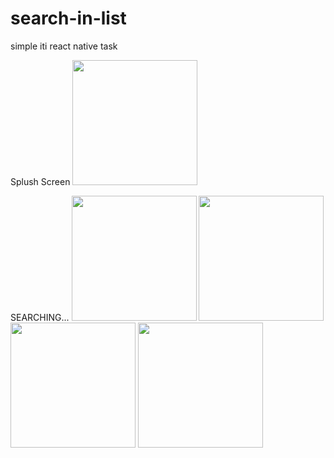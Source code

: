 # search-in-list
simple iti react native task 

Splush Screen
<img src="https://user-images.githubusercontent.com/68743727/172965216-cb5b9176-c4bc-4a20-bb8d-0dbe7bbe2a7b.jpg" alt="" width="200"/>

SEARCHING...
<img src="https://user-images.githubusercontent.com/68743727/172965212-8c6ccfb7-384e-4e78-bf48-ac8e5ddb769a.jpg" alt="" width="200"/>
<img src="https://user-images.githubusercontent.com/68743727/172965218-ba013bd6-cd7d-42c7-a8fe-256ff6846e01.jpg" alt="" width="200"/>
<img src="https://user-images.githubusercontent.com/68743727/172965221-d5e23348-d5c2-42bd-af0e-f4f724b6d7e4.jpg" alt="" width="200"/>
<img src="https://user-images.githubusercontent.com/68743727/172965222-8de0363d-1e2a-4383-952c-328c00d0ae60.jpg" alt="" width="200"/>

